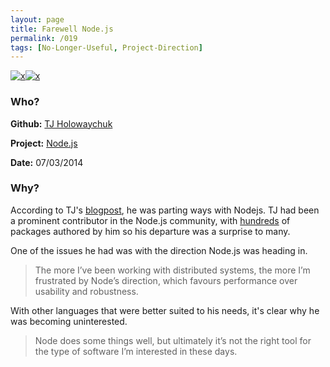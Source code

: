 ```yaml
---
layout: page
title: Farewell Node.js
permalink: /019
tags: [No-Longer-Useful, Project-Direction]
---
```


[![x](https://img.shields.io/badge/-No%20Longer%20Useful-lightgrey)](/#NLU)[![x](https://img.shields.io/badge/-Project%20Direction-brightgreen)](/#ProjectD)

### Who?

**Github:** [TJ Holowaychuk](https://github.com/tj)

**Project:** [Node.js](https://nodejs.org/en/)

**Date:** 07/03/2014

### Why?

According to TJ's [blogpost](https://medium.com/code-adventures/farewell-node-js-4ba9e7f3e52b), he was parting ways with Nodejs. TJ had been a prominent contributor in the Node.js community, with [hundreds](https://www.npmjs.com/~tjholowaychuk) of packages authored by him so his departure was a surprise to many. 

One of the issues he had was with the direction Node.js was heading in. 

> The more I’ve been working with distributed systems, the more I’m frustrated by Node’s direction, which favours performance over usability and robustness.

With other languages that were better suited to his needs, it's clear why he was becoming uninterested. 

> Node does some things well, but ultimately it’s not the right tool for the type of software I’m interested in these days.

